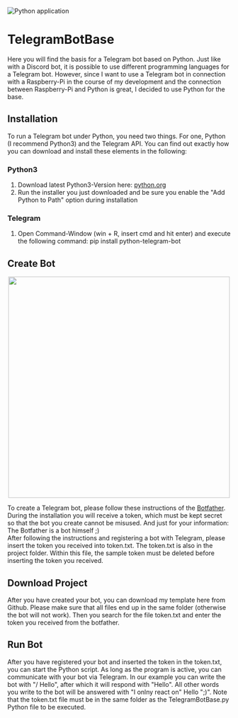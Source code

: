 ![Python application](https://github.com/Facing-South/TelegramBotBase/workflows/Python%20application/badge.svg)

# TelegramBotBase
Here you will find the basis for a Telegram bot based on Python. Just like with a Discord bot, it is possible to use different programming languages for a Telegram bot. However, since I want to use a Telegram bot in connection with a Raspberry-Pi in the course of my development and the connection between Raspberry-Pi and Python is great, I decided to use Python for the base.
 
## Installation
To run a Telegram bot under Python, you need two things. For one, Python (I recommend Python3) and the Telegram API. You can find out exactly how you can download and install these elements in the following:

### Python3
1. Download latest Python3-Version here: [python.org](https://www.python.org/downloads/windows/)
2. Run the installer you just downloaded and be sure you enable the "Add Python to Path" option during installation

### Telegram
1. Open Command-Window (win + R, insert cmd and hit enter) and execute the following command: pip install python-telegram-bot

## Create Bot
<p align="center">
  <img src="https://www.facing-south.com/img/botfather.png" width="500">
</p>

To create a Telegram bot, please follow these instructions of the [Botfather](https://core.telegram.org/bots). During the installation you will receive a token, which must be kept secret so that the bot you create cannot be misused. And just for your information: The Botfather is a bot himself ;)</br>
After following the instructions and registering a bot with Telegram, please insert the token you received into token.txt. The token.txt is also in the project folder. Within this file, the sample token must be deleted before inserting the token you received.

## Download Project
After you have created your bot, you can download my template here from Github. Please make sure that all files end up in the same folder (otherwise the bot will not work). Then you search for the file token.txt and enter the token you received from the botfather.

## Run Bot
After you have registered your bot and inserted the token in the token.txt, you can start the Python script. As long as the program is active, you can communicate with your bot via Telegram. In our example you can write the bot with "/ Hello", after which it will respond with "Hello". All other words you write to the bot will be answered with "I onlny react on" Hello ";)". Note that the token.txt file must be in the same folder as the TelegramBotBase.py Python file to be executed.
